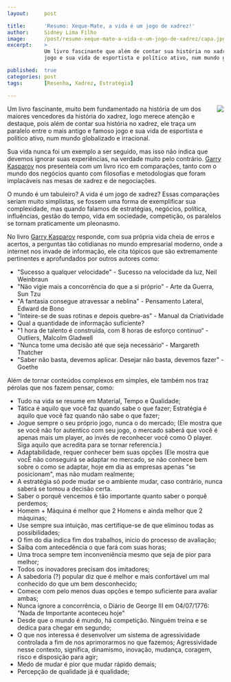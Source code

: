 ```yaml
---
layout:     post

title:      'Resumo: Xeque-Mate, a vida é um jogo de xadrez!'
author:     Sidney Lima Filho
image:      /post/resumo-xeque-mate-a-vida-e-um-jogo-de-xadrez/capa.jpg
excerpt:    >
            Um livro fascinante que além de contar sua história no xadrez, ele traça um paralelo entre o mais antigo e famoso 
            jogo e sua vida de esportista e político ativo, num mundo globalizado e irracional.

published:  true
categories: post
tags:       [Resenha, Xadrez, Estratégia]

---
```

<img src="capa.jpg" style="float:right; margin: 0px 0px 20px 20px;" />
Um livro fascinante, muito bem fundamentado na história de um dos maiores vencedores da história do xadrez, logo merece atenção e destaque, pois além de contar sua história no xadrez, ele traça um paralelo entre o mais antigo e famoso jogo e sua vida de esportista e político ativo, num mundo globalizado e irracional.

Sua vida nunca foi um exemplo a ser seguido, mas isso não indica que devemos ignorar suas experiências, na verdade muito pelo contrário. [Garry Kasparov][1] nos presenteia com um livro rico em comparações, tanto com o mundo dos negócios quanto com filosofias e metodologias que foram implacáveis nas mesas de xadrez e de negociações.

O mundo é um tabuleiro? A vida é um jogo de xadrez? Essas comparações seriam muito simplistas, se fossem uma forma de exemplificar sua complexidade, mas quando falamos de estratégias, negócios, política, influências, gestão do tempo, vida em sociedade, competição, os paralelos se tornam praticamente um pleonasmo.

No livro [Garry Kasparov][1] responde, com sua própria vida cheia de erros e acertos, a perguntas tão cotidianas no mundo empresarial moderno, onde a internet nos invade de informação, ele cita tópicos que são extremamente pertinentes e aprofundados por outros autores como: 

*   "Sucesso a qualquer velocidade" - Sucesso na velocidade da luz, Neil Weinbraun 
*   "Não vigie mais a concorrência do que a si próprio" - Arte da Guerra, Sun Tzu 
*   "A fantasia consegue atravessar a neblina" - Pensamento Lateral, Edward de Bono 
*   "Inteire-se de suas rotinas e depois quebre-as" - Manual da Criatividade 
*    Qual a quantidade de informação suficiente? 
*   "1 hora de talento é construída, com 8 horas de esforço continuo“ - Outliers, Malcolm Gladwell 
*   "Nunca tome uma decisão até que seja necessário“ - Margareth Thatcher 
*   "Saber não basta, devemos aplicar. Desejar não basta, devemos fazer" - Goethe 

Além de tornar conteúdos complexos em simples, ele também nos traz pérolas que nos fazem pensar, como:

*   Tudo na vida se resume em Material, Tempo e Qualidade; 
*   Tática é aquilo que você faz quando sabe o que fazer; Estratégia é aquilo que você faz quando não sabe o que fazer; 
*   Jogue sempre o seu próprio jogo, nunca o do mercado; (Ele mostra que se você não for autentico com seu jogo, o mercado saberá que você é apenas mais um player, ao invés de reconhecer você como O player. Siga aquilo que acredita para se tornar referencia.)
*   Adaptabilidade, requer conhecer bem suas opções (Ele mostra que vocÊ não conseguirá se adaptar no mercado, se não conhece bem sobre o como se adaptar, hoje em dia as empresas apenas "se posicionam", mas não mudam realmente; 
*   A estratégia só pode mudar se o ambiente mudar, caso contrário, nunca saberá se tomou a decisão certa. 
*   Saber o porquê vencemos é tão importante quanto saber o porquê perdemos; 
*   Homem + Máquina é melhor que 2 Homens e ainda melhor que 2 máquinas; 
*   Use sempre sua intuição, mas certifique-se de que eliminou todas as possibilidades; 
*   O fim do dia indica fim dos trabalhos, inicio do processo de avaliação; 
*   Saiba com antecedência o que fará com suas horas; 
*   Uma troca sempre tem inconveniência mesmo que seja de pior para melhor; 
*   Todos os inovadores precisam dos imitadores; 
*   A sabedoria (?) popular diz que é melhor e mais confortável um mal conhecido do que um bem desconhecido; 
*   Comece com pelo menos duas opções e tempo suficiente para avaliar ambas; 
*   Nunca ignore a concorrência, o Diário de George III em 04/07/1776: "Nada de Importante aconteceu hoje"
*   Desde que o mundo é mundo, há competição. Ninguém treina e se dedica para chegar em segundo; 
*   O que nos interessa é desenvolver um sistema de agressividade controlada a fim de nos aprimorarmos no que fazemos; Agressividade nesse contexto, significa, dinamismo, inovação, mudança, coragem, risco e disposição para agir; 
*   Medo de mudar é pior que mudar rápido demais; 
*   Percepção de qualidade já é qualidade; 


[1]: http://en.wikipedia.org/wiki/Garry_Kasparov
